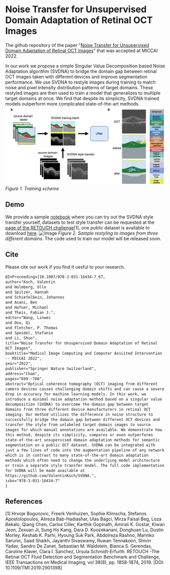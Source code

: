 # Noise Transfer for Unsupervised Domain Adaptation of Retinal OCT Images

The github repository of the paper "[Noise Transfer for Unsupervised Domain Adaptation of Retinal OCT Images](http://arxiv.org/abs/2209.08097)" that was accepted at MICCAI 2022.

In our work we propose a simple Singular Value Decomposition based Noise Adaptation algorithm (SVDNA) to bridge the domain gap between retinal OCT images taken with different devices and improve segmentation performance. We use SVDNA to restyle images during training to match noise and pixel intensity distribution patterns of target domains. These restyled images are then used to train a model that generalizes to multiple target domains at once. We find that despite its simplicity, SVDNA trained models outperform more complicated state-of-the-art methods.
![image](fig1.jpg)
*Figure 1. Training scheme* 

## Demo
We provide a sample [notebook](https://colab.research.google.com/drive/1SO57y3u4JxGkltChlX6kVAnGLLYeRev0#scrollTo=Y8d3_BPrBjW0) where you can try out the SVDNA style transfer yourself, datasets to test style transfer can be requested at the [page of the RETOUCH challenge](https://retouch.grand-challenge.org/)[1], one public dataset is available to download [here](https://www.kaggle.com/datasets/paultimothymooney/farsiu-2014). 
![image](svdna_style_transfer.png)
*Figure 2. Sample restyling to images from three different domains*. 
The code used to train our model will be released soon.

## Cite
Please cite our work if you find it uesful to your research.
```
@InProceedings{10.1007/978-3-031-16434-7_67,
author="Koch, Valentin
and Holmberg, Olle
and Spitzer, Hannah
and Schiefelbein, Johannes
and Asani, Ben
and Hafner, Michael
and Theis, Fabian J.",
editor="Wang, Linwei
and Dou, Qi
and Fletcher, P. Thomas
and Speidel, Stefanie
and Li, Shuo",
title="Noise Transfer for Unsupervised Domain Adaptation of Retinal OCT Images",
booktitle="Medical Image Computing and Computer Assisted Intervention -- MICCAI 2022",
year="2022",
publisher="Springer Nature Switzerland",
address="Cham",
pages="699--708",
abstract="Optical coherence tomography (OCT) imaging from different camera devices causes challenging domain shifts and can cause a severe drop in accuracy for machine learning models. In this work, we introduce a minimal noise adaptation method based on a singular value decomposition (SVDNA) to overcome the domain gap between target domains from three different device manufacturers in retinal OCT imaging. Our method utilizes the difference in noise structure to successfully bridge the domain gap between different OCT devices and transfer the style from unlabeled target domain images to source images for which manual annotations are available. We demonstrate how this method, despite its simplicity, compares or even outperforms state-of-the-art unsupervised domain adaptation methods for semantic segmentation on a public OCT dataset. SVDNA can be integrated with just a few lines of code into the augmentation pipeline of any network which is in contrast to many state-of-the-art domain adaptation methods which often need to change the underlying model architecture or train a separate style transfer model. The full code implementation for SVDNA will be made available at https://github.com/ValentinKoch/SVDNA.",
isbn="978-3-031-16434-7"
}

```
## References

[1] Hrvoje Bogunovic, Freerk Venhuizen, Sophie Klimscha, Stefanos Apostolopoulos, Alireza Bab-Hadiashar, Ulas Bagci, Mirza Faisal Beg, Loza Bekalo, Qiang Chen, Carlos Ciller, Karthik Gopinath, Amirali K. Gostar, Kiwan Jeon, Zexuan Ji, Sung Ho Kang, Dara D. Koozekanani, Donghuan Lu, Dustin Morley, Keshab K. Parhi, Hyoung Suk Park, Abdolreza Rashno, Marinko Sarunic, Saad Shaikh, Jayanthi Sivaswamy, Ruwan Tennakoon, Shivin Yadav, Sandro De Zanet, Sebastian M. Waldstein, Bianca S. Gerendas, Caroline Klaver, Clara I. Sanchez, Ursula Schmidt-Erfurth. RETOUCH -The Retinal OCT Fluid Detection and Segmentation Benchmark and Challenge, IEEE Transactions on Medical Imaging, vol 38(8), pp. 1858-1874, 2019.
[DOI: 10.1109/TMI.2019.2901398] 
